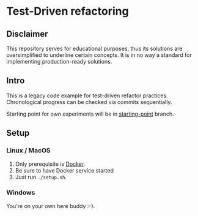 # Test-Driven refactoring

## Disclaimer
This repository serves for educational purposes, thus its solutions are oversimplified to underline certain concepts.
It is in no way a standard for implementing production-ready solutions.

## Intro

This is a legacy code example for test-driven refactor practices. Chronological progress can be checked via
commits sequentially.

Starting point for own experiments will be in [starting-point](https://github.com/Klemo1997/php-test-driven-refactoring-example/tree/starting-point) branch.


## Setup

### Linux / MacOS

1. Only prerequisite is [Docker](https://docs.docker.com/engine/install/).
2. Be sure to have Docker service started
3. Just run `./setup.sh`.

### Windows

You're on your own here buddy :-).